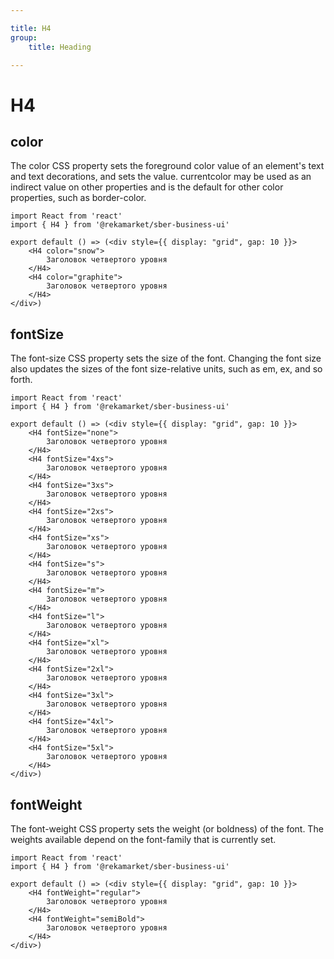 ```yaml
---

title: H4
group:
	title: Heading

---
```


# H4

## color
The color CSS property sets the foreground color value of an element's text and text decorations, and sets the <currentcolor> value. currentcolor may be used as an indirect value on other properties and is the default for other color properties, such as border-color.

```tsx
import React from 'react'
import { H4 } from '@rekamarket/sber-business-ui'

export default () => (<div style={{ display: "grid", gap: 10 }}>
	<H4 color="snow">
		Заголовок четвертого уровня
	</H4>
	<H4 color="graphite">
		Заголовок четвертого уровня
	</H4>
</div>)
```

## fontSize
The font-size CSS property sets the size of the font. Changing the font size also updates the sizes of the font size-relative <length> units, such as em, ex, and so forth.

```tsx
import React from 'react'
import { H4 } from '@rekamarket/sber-business-ui'

export default () => (<div style={{ display: "grid", gap: 10 }}>
	<H4 fontSize="none">
		Заголовок четвертого уровня
	</H4>
	<H4 fontSize="4xs">
		Заголовок четвертого уровня
	</H4>
	<H4 fontSize="3xs">
		Заголовок четвертого уровня
	</H4>
	<H4 fontSize="2xs">
		Заголовок четвертого уровня
	</H4>
	<H4 fontSize="xs">
		Заголовок четвертого уровня
	</H4>
	<H4 fontSize="s">
		Заголовок четвертого уровня
	</H4>
	<H4 fontSize="m">
		Заголовок четвертого уровня
	</H4>
	<H4 fontSize="l">
		Заголовок четвертого уровня
	</H4>
	<H4 fontSize="xl">
		Заголовок четвертого уровня
	</H4>
	<H4 fontSize="2xl">
		Заголовок четвертого уровня
	</H4>
	<H4 fontSize="3xl">
		Заголовок четвертого уровня
	</H4>
	<H4 fontSize="4xl">
		Заголовок четвертого уровня
	</H4>
	<H4 fontSize="5xl">
		Заголовок четвертого уровня
	</H4>
</div>)
```

## fontWeight
The font-weight CSS property sets the weight (or boldness) of the font. The weights available depend on the font-family that is currently set.

```tsx
import React from 'react'
import { H4 } from '@rekamarket/sber-business-ui'

export default () => (<div style={{ display: "grid", gap: 10 }}>
	<H4 fontWeight="regular">
		Заголовок четвертого уровня
	</H4>
	<H4 fontWeight="semiBold">
		Заголовок четвертого уровня
	</H4>
</div>)
```
